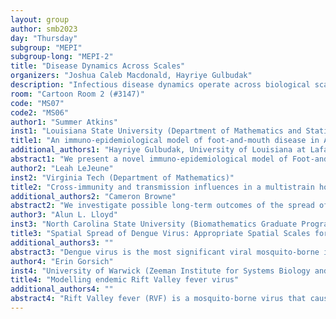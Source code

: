 ```yaml
---
layout: group
author: smb2023
day: "Thursday"
subgroup: "MEPI"
subgroup-long: "MEPI-2"
title: "Disease Dynamics Across Scales"
organizers: "Joshua Caleb Macdonald, Hayriye Gulbudak"
description: "Infectious disease dynamics operate across biological scales: pathogens replicate within hosts, but transmit among populations. Functional changes in the pathogen-host interaction thus generate cascading effects across organizational scales. Management strategies and the degree to which these strategies are successfully implemented may create selection pressures which drive evolution and which in turn impact the efficacy of management strategies. Thus in both ecology and epidemiology improved mechanistic understanding of cross-scale effects represents a challenge of critical importance. Growing human populations and ecosystem destruction is bringing humans into closer contact with other animals. As such epidemics and pandemics are expected to increase in frequency in the coming decades. Thus increased understanding of methods to control the spread of disease at the population level and of the mechanisms by which diseases replicate and interact with the immune system at the within-host level are of critical importance.In this mini-symposium we present talks that seek to understand disease dynamics within and across differing organizational scales."
room: "Cartoon Room 2 (#3147)"
code: "MS07"
code2: "MS06"
author1: "Summer Atkins"
inst1: "Louisiana State University (Department of Mathematics and Statistics)"
title1: "An immuno-epidemiological model of foot-and-mouth disease in African buffalo"
additional_authors1: "Hayriye Gulbudak, University of Louisiana at Lafayetter; Shane Welker, University of North Alabama; Houston Smith, University of Louisiana"
abstract1: "We present a novel immuno-epidemiological model of Foot-and-Mouth Disease (FMD) in African buffalo host population. Upon infection, the hosts can undergo two phases, namely the acute and the carrier stages. In our model, we divide the infectious population based upon these two stages so that we can dynamically capture the immunological characteristics of both phases of the disease and to better understand the carrier’s role in transmission. We first define the within-host immune kinetics dependent basic disease reproduction R0 and show that it is a threshold condition for the local stability of the disease-free equilibrium and existence of endemic equilibrium. By using a sensitivity analysis (SA) approach developed for multi-scale models, we assess the impact of the acute infection and carrier phase immunological parameters on R0. Interestingly, our numerical results show that the within-carrier infected host immune kinetics parameters and the susceptible individual recruitment rates play significant roles in disease persistence, which are consistent with experimental and field studies."
author2: "Leah LeJeune"
inst2: "Virginia Tech (Department of Mathematics)"
title2: "Cross-immunity and transmission influences in a multistrain host-pathogen cholera model"
additional_authors2: "Cameron Browne"
abstract2: "We investigate possible long-term outcomes of the spread of cholera in a human population by considering the effects of pathogen growth in the environment and strain diversity on human transmission and recovery dynamics. The bacteria Vibrio cholerae relies heavily upon an aquatic reservoir as a transmission route. There are two main cholera strains, called serotypes, which induce distinct host immune response, with a degree of cross-immunity upon recovery. To better understand disease dynamics to combat future outbreaks, this work combines and extends two previously studied ordinary differential equation epidemiological models to consider interactions between the host population and two strains of the pathogen in an aquatic reservoir. Of particular interest are undamped, anti-phase periodic solutions which display a type of coexistence observed in past outbreaks where strains routinely switch dominance. Equilibria analysis and simulations show cross-immunity and transmission pathways are key influencers of oscillatory dynamics and should be considered when constructing efficient control measures against outbreaks."
author3: "Alun L. Lloyd"
inst3: "North Carolina State University (Biomathematics Graduate Program and Department of Mathematics)"
title3: "Spatial Spread of Dengue Virus: Appropriate Spatial Scales for Transmission"
additional_authors3: ""
abstract3: "Dengue virus is the most significant viral mosquito-borne infection in terms of its human impact. Mathematical modeling has contributed to our understanding of its transmission and control strategies aimed at halting its spread. We consider the spread of dengue at the level of a city. Because the Aedes aegypti mosquito that transmits dengue has relatively low dispersal over its lifetime, human movement plays a major role in its spread and the household is a key spatial scale on which transmission occurs. Simple multi-patch deterministic models---metapopulation models, which consider the population to be described as a network of well-mixed patches---have been used to model city-level spatial spread and can provide expressions for key epidemiological quantities such as the basic reproduction number, $R_0$. We compare dynamics predicted by such models with results from individual-based network models and illustrate several discrepancies. We argue that the small size of households and local depletion of susceptibles are key features of the dynamics that are not captured in the standard $R_0$ analysis of the ODE model. In order to gain analytic understanding, we propose the use of household-level models, which can be analyzed using branching process theory. Our work, which echoes results previously found for directly-transmitted infections, highlights the importance of correctly accounting for the relevant spatial scales on which transmission occurs."
author4: "Erin Gorsich"
inst4: "University of Warwick (Zeeman Institute for Systems Biology and Infectious Disease Epidemiology)"
title4: "Modelling endemic Rift Valley fever virus"
additional_authors4: ""
abstract4: "Rift Valley fever (RVF) is a mosquito-borne virus that causes haemorrhagic fever in livestock and wildlife, as well as spill-over infections in humans. Large-scale epidemics occur sporadically in Africa following heavy rainfall. In some regions, infection also cycles endemically at low levels in livestock, yet the mechanisms influencing transmission and the scale at which they occur remains relatively unknown. Here, we integrate a mathematical model with longitudinal infection, entomological and climate data from multiple villages in Kwazulu-Natal, South Africa. Our modelling approach accounts for nonlinearities in the risk of exposure, susceptible depletion, and variable sampling effort to evaluate potential drivers of infection. Hypotheses representing high heterogeneity in RVF incidence across the study villages were supported, and variation was mechanistically explained by climatic and entomological data. This highlights the value of methods that harness statistical model selection in a mechanistic framework."
---
```

